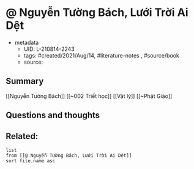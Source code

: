 # @ Nguyễn Tường Bách, Lưới Trời Ai Dệt


- metadata
	- UID: L-210814-2243
	- tags: #created/2021/Aug/14, #literature-notes , #source/book 
	- source: 

## Summary
[[Nguyễn Tường Bách]]
[[~002 Triết học]]
[[Vật lý]]
[[~Phật Giáo]]

## Questions and thoughts


## Related:
```dataview
list
from [[@ Nguyễn Tường Bách, Lưới Trời Ai Dệt]]
sort file.name asc
```
